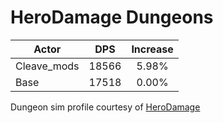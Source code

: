 # HeroDamage Dungeons
| Actor | DPS | Increase |
|---|:---:|:---:|
|Cleave_mods|18566|5.98%|
|Base|17518|0.00%|

 Dungeon sim profile courtesy of [HeroDamage](https://www.herodamage.com/)